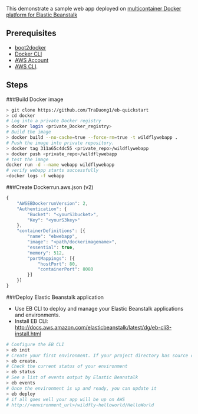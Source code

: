 
This demonstrate a sample web app deployed on [multicontainer Docker platform for Elastic Beanstalk](http://docs.aws.amazon.com/elasticbeanstalk/latest/dg/create_deploy_docker_ecs.html)

## Prerequisites

* [boot2docker](http://boot2docker.io/)
* [Docker CLI](https://docs.docker.com/engine/reference/commandline/cli/)
* [AWS Account](http://aws.amazon.com/console/) 
* [AWS CLI](http://docs.aws.amazon.com/elasticbeanstalk/latest/dg/eb-cli3-install.html).

## Steps

###Build Docker image
```sh
> git clone https://github.com/TraDuong1/eb-quickstart
> cd docker
# Log into a private Docker registry
> docker login <private_Docker_registry>
# Build the image
> docker build --no-cache=true --force-rm=true -t wildflywebapp .
# Push the image into private repository.
> docker tag 311a65c4dc55 <private_repo>/wildflywebapp
> docker push <private_repo>/wildflywebapp
# test the image
docker run -d --name webapp wildflywebapp
# verify webapp starts successfully 
>docker logs -f webapp
```

###Create Dockerrun.aws.json (v2)
```javascript
{
    "AWSEBDockerrunVersion": 2,
    "Authentication": {
        "Bucket": "<yourS3bucket>",
        "Key": "<yourS3key>"
    },
    "containerDefinitions": [{
        "name": "ebwebapp",
        "image": "<path/dockerimagename>",
        "essential": true,
        "memory": 512,
        "portMappings": [{
            "hostPort": 80,
            "containerPort": 8080
        }]
    }]
}
```
###Deploy Elastic Beanstalk application

* Use EB CLI to deploy and manage your Elastic Beanstalk applications and environments.
* Install EB CLI: http://docs.aws.amazon.com/elasticbeanstalk/latest/dg/eb-cli3-install.html

```sh
# Configure the EB CLI
> eb init
# Create your first environment. If your project directory has source code in it, the EB CLI will bundle it up and deploy it to your environment
> eb create. 
# Check the current status of your environment
> eb status
# See a list of events output by Elastic Beanstalk
> eb events
# Once the environment is up and ready, you can update it 
> eb deploy
# if all goes well your app will be up on AWS
# http://<environment_url>/wildfly-helloworld/HelloWorld
